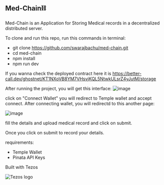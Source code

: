 ## Med-Chain⛓️

Med-Chain is an Application for Storing Medical records in a decentralized distributed server. 

To clone and run this repo, run this commands in terminal:
* git clone https://github.com/swarajbachu/med-chain.git
* cd med-chain
* npm install
* npm run dev

If you wanna check the deployed contract here it is  https://better-call.dev/ghostnet/KT1NXoVB8YM7VHsvjKQL5NtwkULsrZ4yJutM/storage

After running the project, you will get this interface:
![image](https://user-images.githubusercontent.com/110032619/217446271-ba612761-b109-4f3e-86f6-8be92b1c92f3.png)

click on "Connect Wallet" you will redirect to Temple wallet and accept connect.
After connecting wallet, you will redirectd to this another page:


![image](https://user-images.githubusercontent.com/110032619/217446627-31d8075a-b455-492c-bbd9-46ecd097ac2e.png)

fill the details and upload medical record and click on submit.

Once you click on submit to record your details.

requirements:
* Temple Wallet
* Pinata API Keys



Built with Tezos

![Tezos logo](https://s2.coinmarketcap.com/static/img/coins/200x200/2011.png)
